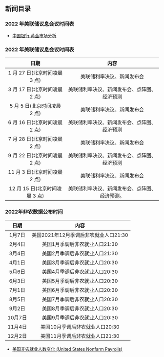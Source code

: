 ## 新闻目录

### 2022 年美联储议息会议时间表
* [中国银行 黄金市场分析](https://www.boc.cn/fimarkets/fm7/)

### 2022 年美联储议息会议时间表

| 日期 | 内容 | 
| :------: | :------: | 
|1 月 27 日(北京时间凌晨 3 点)|美联储利率决议、新闻发布会|
|3 月 17 日(北京时间凌晨 2 点)|美联储利率决议、新闻发布会、点阵图、经济预测|
|5 月 5 日(北京时间凌晨 2 点)|美联储利率决议、新闻发布会|
|6 月 16 日(北京时间凌晨 2 点)|美联储利率决议、新闻发布会、点阵图、经济预测|
|7 月 28 日(北京时间凌晨 2 点)|美联储利率决议、新闻发布会|
|9 月 22 日(北京时间凌晨 2 点)|美联储利率决议、新闻发布会、点阵图、经济预测|
|11 月 3 日(北京时间凌晨 2 点)|美联储利率决议、新闻发布会|
|12 月 15 日(北京时间凌晨 3 点)|美联储利率决议、新闻发布会、点阵图、经济预测。|

### 2022年非农数据公布时间

| 日期 | 内容 | 
| :------: | :------: | 
| 1月7日 | 美国2021年12月季调后非农就业人口21:30 |
| 2月4日 | 美国1月季调后非农就业人口21:30 |
| 3月4日 | 美国2月季调后非农就业人口21:30 |
| 4月1日 | 美国3月季调后非农就业人口20:30 |
| 5月6日 | 美国4月季调后非农就业人口20:30 |
| 6月3日 | 美国5月季调后非农就业人口20:30 |
| 7月1日 | 美国6月季调后非农就业人口20:30 |
| 8月5日 | 美国7月季调后非农就业人口20:30 |
| 9月2日 | 美国8月季调后非农就业人口20:30 |
| 10月7日 | 美国9月季调后非农就业人口20:30 |
| 11月4日 | 美国10月季调后非农就业人口20:30 |
| 12月2日 | 美国11月季调后非农就业人口21:30 |

* [美国非农就业人数变化 (United States Nonfarm Payrolls)](https://www.mql5.com/zh/economic-calendar/united-states/nonfarm-payrolls )